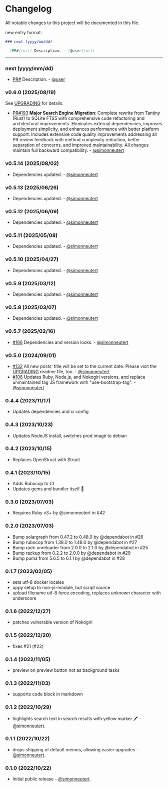 # Changelog

All notable changes to this project will be documented in this file.

new entry format:

```markdown
### next (yyyy/mm/dd)

- [PR#](url) Description. - [@user](url)
```

---

### next (yyyy/mm/dd)

- [PR#](url) Description. - [@user](url)

### v0.6.0 (2025/08/19)

See [UPGRADING](./UPGRADING.md) for details.

- [PR#193](https://github.com/simonneutert/labradorite-notebook/pull/193) **Major Search Engine Migration**: Complete rewrite from Tantiny (Rust) to SQLite FTS5 with comprehensive code refactoring and architectural improvements. Eliminates external dependencies, improves deployment simplicity, and enhances performance with better platform support. Includes extensive code quality improvements addressing all PR review feedback with method complexity reduction, better separation of concerns, and improved maintainability. All changes maintain full backward compatibility. - [@simonneutert](https://github.com/simonneutert)

### v0.5.14 (2025/08/02)

- Dependencies updated. - [@simonneutert](https://github.com/simonneutert)

### v0.5.13 (2025/06/26)

- Dependencies updated. - [@simonneutert](https://github.com/simonneutert)

### v0.5.12 (2025/06/09)

- Dependencies updated. - [@simonneutert](https://github.com/simonneutert)

### v0.5.11 (2025/05/08)

- Dependencies updated. - [@simonneutert](https://github.com/simonneutert)

### v0.5.10 (2025/04/27)

- Dependencies updated. - [@simonneutert](https://github.com/simonneutert)

### v0.5.9 (2025/03/12)

- Dependencies updated. - [@simonneutert](https://github.com/simonneutert)

### v0.5.8 (2025/03/07)

- Dependencies updated. - [@simonneutert](https://github.com/simonneutert)

### v0.5.7 (2025/02/16)

- [#166](https://github.com/simonneutert/labradorite-notebook/pull/132)
  Dependencies and version locks. -
  [@simonneutert](https://github.com/simonneutert)

### v0.5.0 (2024/09/01)

- [#132](https://github.com/simonneutert/labradorite-notebook/pull/132) All new
  posts' title will be set to the current date. Please visit the
  [UPGRADING](UPGRADING.md) readme file, too. -
  [@simonneutert](https://github.com/simonneutert)
- [#106](https://github.com/simonneutert/labradorite-notebook/pull/106) Updates
  Ruby, Node.js, and Nokogiri versions, and replace unmaintained tag JS
  framework with "use-bootstrap-tag". -
  [@simonneutert](https://github.com/simonneutert)

### 0.4.4 (2023/11/17)

- Updates dependencies and ci config

### 0.4.3 (2023/10/23)

- Updates NodeJS install, switches prod image to debian

### 0.4.2 (2023/10/15)

- Replaces OpenStruct with Struct

### 0.4.1 (2023/10/15)

- Adds Rubocop to CI
- Updates gems and bundler itself 🚀

### 0.3.0 (2023/07/03)

- Requires Ruby v3+ by @simonneutert in #42

### 0.2.0 (2023/07/03)

- Bump solargraph from 0.47.2 to 0.48.0 by @dependabot in #26
- Bump rubocop from 1.38.0 to 1.48.0 by @dependabot in #27
- Bump rack-unreloader from 2.0.0 to 2.1.0 by @dependabot in #25
- Bump rackup from 0.2.2 to 2.0.0 by @dependabot in #29
- Bump puma from 5.6.5 to 6.1.1 by @dependabot in #28

### 0.1.7 (2023/02/05)

- sets utf-8 docker locales
- uppy setup to non-js-module, but script source
- upload filename utf-8 force encoding, replaces unknown character with
  underscore

### 0.1.6 (2022/12/27)

- patches vulnerable version of Nokogiri

### 0.1.5 (2022/12/20)

- fixes #21 (#22)

### 0.1.4 (2022/11/05)

- preview on preview button not as background tasks

### 0.1.3 (2022/11/03)

- supports code block in markdown

### 0.1.2 (2022/10/29)

- highlights search text in search results with yellow marker 🖍 -
  [@simonneutert](https://github.com/simonneutert).

### 0.1.1 (2022/10/22)

- drops shipping of default memos, allowing easier upgrades -
  [@simonneutert](https://github.com/simonneutert).

### 0.1.0 (2022/10/22)

- Initial public release - [@simonneutert](https://github.com/simonneutert).

